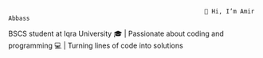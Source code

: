                                                            👋 Hi, I’m Amir Abbass
 BSCS student at Iqra University 🎓 | Passionate about coding and programming 💻 | Turning lines of code into solutions 

